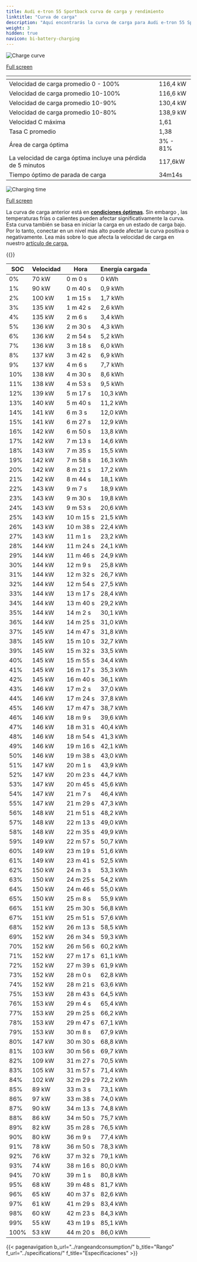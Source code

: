 ```yaml
---
title: Audi e-tron 55 Sportback curva de carga y rendimiento
linktitle: "Curva de carga"
description: "Aquí encontrarás la curva de carga para Audi e-tron 55 Sportback."
weight: 3
hidden: true
navicon: bi-battery-charging
---
```

<!-- markdownlint-disable MD033 -->
<!-- markdownlint-disable MD010 -->
<img src="/images/models/audi/e-tron/e-tron_55_sportback/chargingcurve.svg" alt="Charge curve" class="img-fluid">

[Full screen](/images/models/audi/e-tron/e-tron_55_sportback/chargingcurve.svg)


<div class="table-responsive">
<table class="table table-striped border">
	<thead>
		<tr>
			<th>
			</th>
			<th>
			</th>
		</tr>
	</thead>
	<tbody>
		<tr>
			<td>
				Velocidad de carga promedio 0 - 100%
			</td>
			<td>
				116,4 kW
			</td>
		</tr>
		<tr>
			<td>
				Velocidad de carga promedio 10-100%
			</td>
			<td>
				116,6 kW
			</td>
		</tr>
		<tr>
			<td>
				Velocidad de carga promedio 10-90%
			</td>
			<td>
				130,4 kW
			</td>
		</tr>
		<tr>
			<td>
				Velocidad de carga promedio 10-80%
			</td>
			<td>
				138,9 kW
			</td>
		</tr>
		<tr>
			<td>
				Velocidad C máxima
			</td>
			<td>
				1,61
			</td>
		</tr>
		<tr>
			<td>
				Tasa C promedio
			</td>
			<td>
				1,38
			</td>
		</tr>
		<tr>
			<td>
				Área de carga óptima
			</td>
			<td>
				3% - 81%
			</td>
		</tr>
		<tr>
			<td>
				La velocidad de carga óptima incluye una pérdida de 5 minutos
			</td>
			<td>
				117,6kW
			</td>
		</tr>
		<tr>
			<td>
				Tiempo óptimo de parada de carga
			</td>
			<td>
				34m14s
			</td>
		</tr>
	</tbody>
</table>
</div>
<img src="/images/models/audi/e-tron/e-tron_55_sportback/chargingtime.svg" alt="Charging time" class="img-fluid">

[Full screen](/images/models/audi/e-tron/e-tron_55_sportback/chargingtime.svg)


La curva de carga anterior está en **[condiciones óptimas](../../../../../technology/battery/charging/#temperatura)**. Sin embargo , las temperaturas frías o calientes pueden afectar significativamente la curva. Esta curva también se basa en iniciar la carga en un estado de carga bajo. Por lo tanto, conectar en un nivel más alto puede afectar la curva positiva o negativamente. Lea más sobre lo que afecta la velocidad de carga en nuestro [artículo de carga.](../../../../../technology/battery/charging/)


{{<evkxdisplayaddarticle />}}
<div class="table-responsive">
<table class="table table-striped border">
	<thead>
		<tr>
			<th>
				SOC
			</th>
			<th>
				Velocidad
			</th>
			<th>
				Hora
			</th>
			<th>
				Energía cargada
			</th>
		</tr>
	</thead>
	<tbody>
		<tr>
			<td>
				0%
			</td>
			<td>
				70 kW
			</td>
			<td>
				 0 m 0 s
			</td>
			<td>
				0 kWh
			</td>
		</tr>
		<tr>
			<td>
				1%
			</td>
			<td>
				90 kW
			</td>
			<td>
				 0 m 40 s
			</td>
			<td>
				0,9 kWh
			</td>
		</tr>
		<tr>
			<td>
				2%
			</td>
			<td>
				100 kW
			</td>
			<td>
				 1 m 15 s
			</td>
			<td>
				1,7 kWh
			</td>
		</tr>
		<tr>
			<td>
				3%
			</td>
			<td>
				135 kW
			</td>
			<td>
				 1 m 42 s
			</td>
			<td>
				2,6 kWh
			</td>
		</tr>
		<tr>
			<td>
				4%
			</td>
			<td>
				135 kW
			</td>
			<td>
				 2 m 6 s
			</td>
			<td>
				3,4 kWh
			</td>
		</tr>
		<tr>
			<td>
				5%
			</td>
			<td>
				136 kW
			</td>
			<td>
				 2 m 30 s
			</td>
			<td>
				4,3 kWh
			</td>
		</tr>
		<tr>
			<td>
				6%
			</td>
			<td>
				136 kW
			</td>
			<td>
				 2 m 54 s
			</td>
			<td>
				5,2 kWh
			</td>
		</tr>
		<tr>
			<td>
				7%
			</td>
			<td>
				136 kW
			</td>
			<td>
				 3 m 18 s
			</td>
			<td>
				6,0 kWh
			</td>
		</tr>
		<tr>
			<td>
				8%
			</td>
			<td>
				137 kW
			</td>
			<td>
				 3 m 42 s
			</td>
			<td>
				6,9 kWh
			</td>
		</tr>
		<tr>
			<td>
				9%
			</td>
			<td>
				137 kW
			</td>
			<td>
				 4 m 6 s
			</td>
			<td>
				7,7 kWh
			</td>
		</tr>
		<tr>
			<td>
				10%
			</td>
			<td>
				138 kW
			</td>
			<td>
				 4 m 30 s
			</td>
			<td>
				8,6 kWh
			</td>
		</tr>
		<tr>
			<td>
				11%
			</td>
			<td>
				138 kW
			</td>
			<td>
				 4 m 53 s
			</td>
			<td>
				9,5 kWh
			</td>
		</tr>
		<tr>
			<td>
				12%
			</td>
			<td>
				139 kW
			</td>
			<td>
				 5 m 17 s
			</td>
			<td>
				10,3 kWh
			</td>
		</tr>
		<tr>
			<td>
				13%
			</td>
			<td>
				140 kW
			</td>
			<td>
				 5 m 40 s
			</td>
			<td>
				11,2 kWh
			</td>
		</tr>
		<tr>
			<td>
				14%
			</td>
			<td>
				141 kW
			</td>
			<td>
				 6 m 3 s
			</td>
			<td>
				12,0 kWh
			</td>
		</tr>
		<tr>
			<td>
				15%
			</td>
			<td>
				141 kW
			</td>
			<td>
				 6 m 27 s
			</td>
			<td>
				12,9 kWh
			</td>
		</tr>
		<tr>
			<td>
				16%
			</td>
			<td>
				142 kW
			</td>
			<td>
				 6 m 50 s
			</td>
			<td>
				13,8 kWh
			</td>
		</tr>
		<tr>
			<td>
				17%
			</td>
			<td>
				142 kW
			</td>
			<td>
				 7 m 13 s
			</td>
			<td>
				14,6 kWh
			</td>
		</tr>
		<tr>
			<td>
				18%
			</td>
			<td>
				143 kW
			</td>
			<td>
				 7 m 35 s
			</td>
			<td>
				15,5 kWh
			</td>
		</tr>
		<tr>
			<td>
				19%
			</td>
			<td>
				142 kW
			</td>
			<td>
				 7 m 58 s
			</td>
			<td>
				16,3 kWh
			</td>
		</tr>
		<tr>
			<td>
				20%
			</td>
			<td>
				142 kW
			</td>
			<td>
				 8 m 21 s
			</td>
			<td>
				17,2 kWh
			</td>
		</tr>
		<tr>
			<td>
				21%
			</td>
			<td>
				142 kW
			</td>
			<td>
				 8 m 44 s
			</td>
			<td>
				18,1 kWh
			</td>
		</tr>
		<tr>
			<td>
				22%
			</td>
			<td>
				143 kW
			</td>
			<td>
				 9 m 7 s
			</td>
			<td>
				18,9 kWh
			</td>
		</tr>
		<tr>
			<td>
				23%
			</td>
			<td>
				143 kW
			</td>
			<td>
				 9 m 30 s
			</td>
			<td>
				19,8 kWh
			</td>
		</tr>
		<tr>
			<td>
				24%
			</td>
			<td>
				143 kW
			</td>
			<td>
				 9 m 53 s
			</td>
			<td>
				20,6 kWh
			</td>
		</tr>
		<tr>
			<td>
				25%
			</td>
			<td>
				143 kW
			</td>
			<td>
				 10 m 15 s
			</td>
			<td>
				21,5 kWh
			</td>
		</tr>
		<tr>
			<td>
				26%
			</td>
			<td>
				143 kW
			</td>
			<td>
				 10 m 38 s
			</td>
			<td>
				22,4 kWh
			</td>
		</tr>
		<tr>
			<td>
				27%
			</td>
			<td>
				143 kW
			</td>
			<td>
				 11 m 1 s
			</td>
			<td>
				23,2 kWh
			</td>
		</tr>
		<tr>
			<td>
				28%
			</td>
			<td>
				144 kW
			</td>
			<td>
				 11 m 24 s
			</td>
			<td>
				24,1 kWh
			</td>
		</tr>
		<tr>
			<td>
				29%
			</td>
			<td>
				144 kW
			</td>
			<td>
				 11 m 46 s
			</td>
			<td>
				24,9 kWh
			</td>
		</tr>
		<tr>
			<td>
				30%
			</td>
			<td>
				144 kW
			</td>
			<td>
				 12 m 9 s
			</td>
			<td>
				25,8 kWh
			</td>
		</tr>
		<tr>
			<td>
				31%
			</td>
			<td>
				144 kW
			</td>
			<td>
				 12 m 32 s
			</td>
			<td>
				26,7 kWh
			</td>
		</tr>
		<tr>
			<td>
				32%
			</td>
			<td>
				144 kW
			</td>
			<td>
				 12 m 54 s
			</td>
			<td>
				27,5 kWh
			</td>
		</tr>
		<tr>
			<td>
				33%
			</td>
			<td>
				144 kW
			</td>
			<td>
				 13 m 17 s
			</td>
			<td>
				28,4 kWh
			</td>
		</tr>
		<tr>
			<td>
				34%
			</td>
			<td>
				144 kW
			</td>
			<td>
				 13 m 40 s
			</td>
			<td>
				29,2 kWh
			</td>
		</tr>
		<tr>
			<td>
				35%
			</td>
			<td>
				144 kW
			</td>
			<td>
				 14 m 2 s
			</td>
			<td>
				30,1 kWh
			</td>
		</tr>
		<tr>
			<td>
				36%
			</td>
			<td>
				144 kW
			</td>
			<td>
				 14 m 25 s
			</td>
			<td>
				31,0 kWh
			</td>
		</tr>
		<tr>
			<td>
				37%
			</td>
			<td>
				145 kW
			</td>
			<td>
				 14 m 47 s
			</td>
			<td>
				31,8 kWh
			</td>
		</tr>
		<tr>
			<td>
				38%
			</td>
			<td>
				145 kW
			</td>
			<td>
				 15 m 10 s
			</td>
			<td>
				32,7 kWh
			</td>
		</tr>
		<tr>
			<td>
				39%
			</td>
			<td>
				145 kW
			</td>
			<td>
				 15 m 32 s
			</td>
			<td>
				33,5 kWh
			</td>
		</tr>
		<tr>
			<td>
				40%
			</td>
			<td>
				145 kW
			</td>
			<td>
				 15 m 55 s
			</td>
			<td>
				34,4 kWh
			</td>
		</tr>
		<tr>
			<td>
				41%
			</td>
			<td>
				145 kW
			</td>
			<td>
				 16 m 17 s
			</td>
			<td>
				35,3 kWh
			</td>
		</tr>
		<tr>
			<td>
				42%
			</td>
			<td>
				145 kW
			</td>
			<td>
				 16 m 40 s
			</td>
			<td>
				36,1 kWh
			</td>
		</tr>
		<tr>
			<td>
				43%
			</td>
			<td>
				146 kW
			</td>
			<td>
				 17 m 2 s
			</td>
			<td>
				37,0 kWh
			</td>
		</tr>
		<tr>
			<td>
				44%
			</td>
			<td>
				146 kW
			</td>
			<td>
				 17 m 24 s
			</td>
			<td>
				37,8 kWh
			</td>
		</tr>
		<tr>
			<td>
				45%
			</td>
			<td>
				146 kW
			</td>
			<td>
				 17 m 47 s
			</td>
			<td>
				38,7 kWh
			</td>
		</tr>
		<tr>
			<td>
				46%
			</td>
			<td>
				146 kW
			</td>
			<td>
				 18 m 9 s
			</td>
			<td>
				39,6 kWh
			</td>
		</tr>
		<tr>
			<td>
				47%
			</td>
			<td>
				146 kW
			</td>
			<td>
				 18 m 31 s
			</td>
			<td>
				40,4 kWh
			</td>
		</tr>
		<tr>
			<td>
				48%
			</td>
			<td>
				146 kW
			</td>
			<td>
				 18 m 54 s
			</td>
			<td>
				41,3 kWh
			</td>
		</tr>
		<tr>
			<td>
				49%
			</td>
			<td>
				146 kW
			</td>
			<td>
				 19 m 16 s
			</td>
			<td>
				42,1 kWh
			</td>
		</tr>
		<tr>
			<td>
				50%
			</td>
			<td>
				146 kW
			</td>
			<td>
				 19 m 38 s
			</td>
			<td>
				43,0 kWh
			</td>
		</tr>
		<tr>
			<td>
				51%
			</td>
			<td>
				147 kW
			</td>
			<td>
				 20 m 1 s
			</td>
			<td>
				43,9 kWh
			</td>
		</tr>
		<tr>
			<td>
				52%
			</td>
			<td>
				147 kW
			</td>
			<td>
				 20 m 23 s
			</td>
			<td>
				44,7 kWh
			</td>
		</tr>
		<tr>
			<td>
				53%
			</td>
			<td>
				147 kW
			</td>
			<td>
				 20 m 45 s
			</td>
			<td>
				45,6 kWh
			</td>
		</tr>
		<tr>
			<td>
				54%
			</td>
			<td>
				147 kW
			</td>
			<td>
				 21 m 7 s
			</td>
			<td>
				46,4 kWh
			</td>
		</tr>
		<tr>
			<td>
				55%
			</td>
			<td>
				147 kW
			</td>
			<td>
				 21 m 29 s
			</td>
			<td>
				47,3 kWh
			</td>
		</tr>
		<tr>
			<td>
				56%
			</td>
			<td>
				148 kW
			</td>
			<td>
				 21 m 51 s
			</td>
			<td>
				48,2 kWh
			</td>
		</tr>
		<tr>
			<td>
				57%
			</td>
			<td>
				148 kW
			</td>
			<td>
				 22 m 13 s
			</td>
			<td>
				49,0 kWh
			</td>
		</tr>
		<tr>
			<td>
				58%
			</td>
			<td>
				148 kW
			</td>
			<td>
				 22 m 35 s
			</td>
			<td>
				49,9 kWh
			</td>
		</tr>
		<tr>
			<td>
				59%
			</td>
			<td>
				149 kW
			</td>
			<td>
				 22 m 57 s
			</td>
			<td>
				50,7 kWh
			</td>
		</tr>
		<tr>
			<td>
				60%
			</td>
			<td>
				149 kW
			</td>
			<td>
				 23 m 19 s
			</td>
			<td>
				51,6 kWh
			</td>
		</tr>
		<tr>
			<td>
				61%
			</td>
			<td>
				149 kW
			</td>
			<td>
				 23 m 41 s
			</td>
			<td>
				52,5 kWh
			</td>
		</tr>
		<tr>
			<td>
				62%
			</td>
			<td>
				150 kW
			</td>
			<td>
				 24 m 3 s
			</td>
			<td>
				53,3 kWh
			</td>
		</tr>
		<tr>
			<td>
				63%
			</td>
			<td>
				150 kW
			</td>
			<td>
				 24 m 25 s
			</td>
			<td>
				54,2 kWh
			</td>
		</tr>
		<tr>
			<td>
				64%
			</td>
			<td>
				150 kW
			</td>
			<td>
				 24 m 46 s
			</td>
			<td>
				55,0 kWh
			</td>
		</tr>
		<tr>
			<td>
				65%
			</td>
			<td>
				150 kW
			</td>
			<td>
				 25 m 8 s
			</td>
			<td>
				55,9 kWh
			</td>
		</tr>
		<tr>
			<td>
				66%
			</td>
			<td>
				151 kW
			</td>
			<td>
				 25 m 30 s
			</td>
			<td>
				56,8 kWh
			</td>
		</tr>
		<tr>
			<td>
				67%
			</td>
			<td>
				151 kW
			</td>
			<td>
				 25 m 51 s
			</td>
			<td>
				57,6 kWh
			</td>
		</tr>
		<tr>
			<td>
				68%
			</td>
			<td>
				152 kW
			</td>
			<td>
				 26 m 13 s
			</td>
			<td>
				58,5 kWh
			</td>
		</tr>
		<tr>
			<td>
				69%
			</td>
			<td>
				152 kW
			</td>
			<td>
				 26 m 34 s
			</td>
			<td>
				59,3 kWh
			</td>
		</tr>
		<tr>
			<td>
				70%
			</td>
			<td>
				152 kW
			</td>
			<td>
				 26 m 56 s
			</td>
			<td>
				60,2 kWh
			</td>
		</tr>
		<tr>
			<td>
				71%
			</td>
			<td>
				152 kW
			</td>
			<td>
				 27 m 17 s
			</td>
			<td>
				61,1 kWh
			</td>
		</tr>
		<tr>
			<td>
				72%
			</td>
			<td>
				152 kW
			</td>
			<td>
				 27 m 39 s
			</td>
			<td>
				61,9 kWh
			</td>
		</tr>
		<tr>
			<td>
				73%
			</td>
			<td>
				152 kW
			</td>
			<td>
				 28 m 0 s
			</td>
			<td>
				62,8 kWh
			</td>
		</tr>
		<tr>
			<td>
				74%
			</td>
			<td>
				152 kW
			</td>
			<td>
				 28 m 21 s
			</td>
			<td>
				63,6 kWh
			</td>
		</tr>
		<tr>
			<td>
				75%
			</td>
			<td>
				153 kW
			</td>
			<td>
				 28 m 43 s
			</td>
			<td>
				64,5 kWh
			</td>
		</tr>
		<tr>
			<td>
				76%
			</td>
			<td>
				153 kW
			</td>
			<td>
				 29 m 4 s
			</td>
			<td>
				65,4 kWh
			</td>
		</tr>
		<tr>
			<td>
				77%
			</td>
			<td>
				153 kW
			</td>
			<td>
				 29 m 25 s
			</td>
			<td>
				66,2 kWh
			</td>
		</tr>
		<tr>
			<td>
				78%
			</td>
			<td>
				153 kW
			</td>
			<td>
				 29 m 47 s
			</td>
			<td>
				67,1 kWh
			</td>
		</tr>
		<tr>
			<td>
				79%
			</td>
			<td>
				153 kW
			</td>
			<td>
				 30 m 8 s
			</td>
			<td>
				67,9 kWh
			</td>
		</tr>
		<tr>
			<td>
				80%
			</td>
			<td>
				147 kW
			</td>
			<td>
				 30 m 30 s
			</td>
			<td>
				68,8 kWh
			</td>
		</tr>
		<tr>
			<td>
				81%
			</td>
			<td>
				103 kW
			</td>
			<td>
				 30 m 56 s
			</td>
			<td>
				69,7 kWh
			</td>
		</tr>
		<tr>
			<td>
				82%
			</td>
			<td>
				109 kW
			</td>
			<td>
				 31 m 27 s
			</td>
			<td>
				70,5 kWh
			</td>
		</tr>
		<tr>
			<td>
				83%
			</td>
			<td>
				105 kW
			</td>
			<td>
				 31 m 57 s
			</td>
			<td>
				71,4 kWh
			</td>
		</tr>
		<tr>
			<td>
				84%
			</td>
			<td>
				102 kW
			</td>
			<td>
				 32 m 29 s
			</td>
			<td>
				72,2 kWh
			</td>
		</tr>
		<tr>
			<td>
				85%
			</td>
			<td>
				89 kW
			</td>
			<td>
				 33 m 3 s
			</td>
			<td>
				73,1 kWh
			</td>
		</tr>
		<tr>
			<td>
				86%
			</td>
			<td>
				97 kW
			</td>
			<td>
				 33 m 38 s
			</td>
			<td>
				74,0 kWh
			</td>
		</tr>
		<tr>
			<td>
				87%
			</td>
			<td>
				90 kW
			</td>
			<td>
				 34 m 13 s
			</td>
			<td>
				74,8 kWh
			</td>
		</tr>
		<tr>
			<td>
				88%
			</td>
			<td>
				86 kW
			</td>
			<td>
				 34 m 50 s
			</td>
			<td>
				75,7 kWh
			</td>
		</tr>
		<tr>
			<td>
				89%
			</td>
			<td>
				82 kW
			</td>
			<td>
				 35 m 28 s
			</td>
			<td>
				76,5 kWh
			</td>
		</tr>
		<tr>
			<td>
				90%
			</td>
			<td>
				80 kW
			</td>
			<td>
				 36 m 9 s
			</td>
			<td>
				77,4 kWh
			</td>
		</tr>
		<tr>
			<td>
				91%
			</td>
			<td>
				78 kW
			</td>
			<td>
				 36 m 50 s
			</td>
			<td>
				78,3 kWh
			</td>
		</tr>
		<tr>
			<td>
				92%
			</td>
			<td>
				76 kW
			</td>
			<td>
				 37 m 32 s
			</td>
			<td>
				79,1 kWh
			</td>
		</tr>
		<tr>
			<td>
				93%
			</td>
			<td>
				74 kW
			</td>
			<td>
				 38 m 16 s
			</td>
			<td>
				80,0 kWh
			</td>
		</tr>
		<tr>
			<td>
				94%
			</td>
			<td>
				70 kW
			</td>
			<td>
				 39 m 1 s
			</td>
			<td>
				80,8 kWh
			</td>
		</tr>
		<tr>
			<td>
				95%
			</td>
			<td>
				68 kW
			</td>
			<td>
				 39 m 48 s
			</td>
			<td>
				81,7 kWh
			</td>
		</tr>
		<tr>
			<td>
				96%
			</td>
			<td>
				65 kW
			</td>
			<td>
				 40 m 37 s
			</td>
			<td>
				82,6 kWh
			</td>
		</tr>
		<tr>
			<td>
				97%
			</td>
			<td>
				61 kW
			</td>
			<td>
				 41 m 29 s
			</td>
			<td>
				83,4 kWh
			</td>
		</tr>
		<tr>
			<td>
				98%
			</td>
			<td>
				60 kW
			</td>
			<td>
				 42 m 23 s
			</td>
			<td>
				84,3 kWh
			</td>
		</tr>
		<tr>
			<td>
				99%
			</td>
			<td>
				55 kW
			</td>
			<td>
				 43 m 19 s
			</td>
			<td>
				85,1 kWh
			</td>
		</tr>
		<tr>
			<td>
				100%
			</td>
			<td>
				53 kW
			</td>
			<td>
				 44 m 20 s
			</td>
			<td>
				86,0 kWh
			</td>
		</tr>
	</tbody>
</table>
</div>


{{< pagenavigation b_url="../rangeandconsumption/" b_title="Rango" f_url="../specifications/" f_title="Especificaciones" >}}

